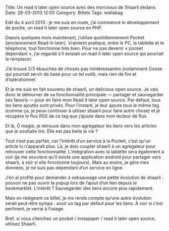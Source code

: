 Title: Un read it later open source avec des morceaux de Shaarli dedans
Date: 28-03-2013 12:00
Category: Billets
Tags: wallabag

Edit du 4 avril 2013 : je me suis en route, j’ai commencé le développement de poche, un read it later open source en PHP.

Depuis quelques mois maintenant, j’utilise quotidiennement Pocket (anciennement Read-it-later). Vraiment pratique, entre le PC, la tablette et le téléphone, tout fonctionne très bien. Pour ne pas devenir « pocket dépendant », j’ai regardé s’il existait un read it later open source qui pourrait le remplacer.

J’ai trouvé 2/3 ébauches de choses pas inintéressantes (notamment Goose qui pourrait servir de base pour un tel outil), mais rien de fini et d’opérationnel.

Et je me suis en fait souvenu de shaarli, un delicious open source. Je vais donc le détourner de sa fonctionnalité principale — partager et sauvegarder ses favoris — pour en faire mon Read it later open source. Par défaut, tous les liens ajoutés sont privés. Pour l’instant, je leur ajoute tous le même tag (comme ça, je peux continuer à utiliser shaarli pour faire autre chose) et je récupère le flux RSS de ce tag que j’ajoute dans mon lecteur de flux.

Et là, Ô magie, je retrouve dans mon agrégateur les liens vers les articles que je souhaite lire. Elle est pas belle la vie ?

Tout n’est pas parfait, car l’intérêt d’un service à la Pocket, c’est qu’un article lu n’apparaît plus. Là, je dois coupler shaarli à un agrégateur pour retrouver cette fonctionnalité. L’intégration avec la tablette sera également à voir (je me souviens qu’il existe une application android pour partager vers shaarli, à voir si elle fonctionne toujours). Mais au moins, je gère mes données, je ne suis pas dépendant d’un service en ligne.

J’en ai profité pour demander à sebsauvage une petite évolution de shaarli : pouvoir ne pas ouvrir la popup lors de l’ajout d’un lien depuis le bookmarklet. L’intérêt ? Sauvegarder des liens encore plus rapidement.

Mais en rédigeant ce billet, je me rends compte qu’une autre évolution serait peut-être sympa : avoir un tag par défaut pour les liens. À voir si c’est pertinent, je verrai à l’usage.

Bref, si vous cherchez un pocket / instapaper / read it later open source, utilisez Shaarli.
